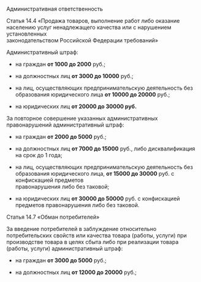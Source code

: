 Административная ответственность

Статья 14.4 «Продажа товаров, выполнение работ либо оказание населению услуг ненадлежащего качества или с нарушением установленных  
законодательством Российской Федерации требований»

Административный штраф:

- на граждан **от 1000 до 2000** руб.;  

- на должностных лиц **от 3000 до 10000** руб.; 

- на лиц, осуществляющих предпринимательскую деятельность без образования юридического лица **от 10000 до 20000** руб.;   

- на юридических лиц **от 20000 до 30000 руб.**

За повторное совершение указанных административных правонарушений административный штраф:    

- на граждан **от 2000 до 5000** руб.;     

- на должностных лиц **от 7000 до 15000** руб., либо дисквалификация на срок до 1 года;      

- на лиц, осуществляющих предпринимательскую деятельность без образования юридического лица, **от 15000 до 30000** руб. с конфискацией предметов   
правонарушения либо без таковой;

- на юридических лиц **от 30000 до 50000** руб. с конфискацией предметов правонарушения либо без таковой.

Статья 14.7 «Обман потребителей»

За введение потребителей в заблуждение относительно потребительских свойств или качества товара (работы, услуги) при производстве товара в целях сбыта либо 
при реализации товара (работы, услуги) административный штраф:  

- на граждан **от 3000 до 5000** руб.;  

- на должностных лиц **от 12000 до 20000** руб.;  
